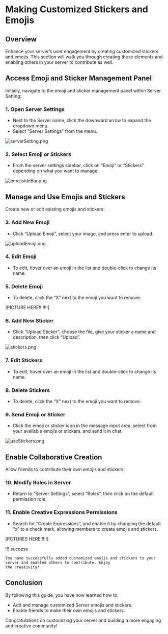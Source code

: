 # Making Customized Stickers and Emojis

## Overview  
Enhance your server’s user engagement by creating customized stickers and emojis. This section will walk you through 
creating these elements and enabling others in your server to contribute as well.


## Access Emoji and Sticker Management Panel

Initially, navigate to the emoji and sticker management panel within Server Setting:

### 1. Open Server Settings

- Next to the Server name, click the downward arrow to expand the dropdown menu.
- Select "Server Settings" from the menu.

![serverSetting.png](pictures%2FserverSetting.png)

### 2. Select Emoji or Stickers

- From the server settings sidebar, click on “Emoji” or “Stickers” depending on what you want to manage.

![emojisideBar.png](pictures%2FemojisideBar.png)

## Manage and Use Emojis and Stickers

Create new or edit existing emojis and stickers:

### 3. Add New Emoji

- Click “Upload Emoji”, select your image, and press enter to upload.

![uploadEmoji.png](pictures%2FuploadEmoji.png)

### 4. Edit Emoji

- To edit, hover over an emoji in the list and double-click to change its name.

### 5. Delete Emoji
- To delete, click the “X” next to the emoji you want to remove.

[PICTURE HERE!!!!!!!]

### 6. Add New Sticker

- Click “Upload Sticker”, choose the file, give your sticker a name and description, then click “Upload”.

![stickers.png](pictures%2Fstickers.png)

### 7. Edit Stickers

- To edit, hover over an emoji in the list and double-click to change its name.

### 8. Delete Stickers
- To delete, click the “X” next to the emoji you want to remove.

### 9. Send Emoji or Sticker

- Click the emoji or sticker icon in the message input area, select from your available emojis or stickers, and send it in chat.

![useStickers.png](pictures%2FuseStickers.png)

## Enable Collaborative Creation

Allow friends to contribute their own emojis and stickers:

### 10. Modify Roles in Server 
- Return to “Server Settings”, select “Roles”, then click on the default permission role.

### 11. Enable Creative Expressions Permissions
- Search for “Create Expressions”, and enable it by changing the default “x” to a check mark, allowing members to create emojis and stickers.

[PCTURES HERE!!!!!]

!!! success

    You have successfully added customized emojis and stickers to your server and enabled others to contribute. Enjoy 
    the creativity!

## Conclusion  
By following this guide, you have now learned how to:

- Add and manage customized Server emojis and stickers.
- Enable friends to make their own emojis and stickers.

Congratulations on customizing your server and building a more engaging and creative community!
